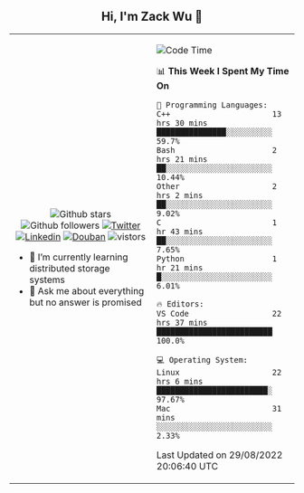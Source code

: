 <h2 align="center"> Hi, I'm Zack Wu 👋 </h2>

<table>
    <tr>
        <td valign="center" width="50%">
            <p align="center">
              <img src="https://img.shields.io/github/stars/izackwu?style=social" alt="Github stars" />
              <img src="https://img.shields.io/github/followers/izackwu?style=social" alt="Github followers" />
              <a href="https://twitter.com/_zackwu"><img src="https://img.shields.io/badge/@__zackwu-1DA1F2?style=flat&logo=Twitter&logoColor=white" alt="Twitter"/></a>
              <a href="https://www.linkedin.com/in/izackwu/?locale=en_US"><img src="https://img.shields.io/badge/@izackwu-0073b1?style=flat&logo=LinkedIn&logoColor=white" alt="Linkedin" /></a>
              <a href="https://www.douban.com/people/keith1"><img src="https://img.shields.io/badge/@keith1-007722?style=flat&logo=Douban&logoColor=white" alt="Douban" /></a>
              <img src="https://visitor-badge.glitch.me/badge?page_id=keithnull" alt="vistors" />
            </p>
            <ul>
                <li>🌱 I’m currently learning distributed storage systems</li>
                <li>💬 Ask me about everything but no answer is promised</li>
            </ul>
        </td>
       <td valign="top" width="50%">
    
<!--START_SECTION:waka-->
![Code Time](http://img.shields.io/badge/Code%20Time-2%2C005%20hrs%2034%20mins-blue)

📊 **This Week I Spent My Time On** 

```text
💬 Programming Languages: 
C++                      13 hrs 30 mins      ███████████████░░░░░░░░░░   59.7% 
Bash                     2 hrs 21 mins       ██░░░░░░░░░░░░░░░░░░░░░░░   10.44% 
Other                    2 hrs 2 mins        ██░░░░░░░░░░░░░░░░░░░░░░░   9.02% 
C                        1 hr 43 mins        ██░░░░░░░░░░░░░░░░░░░░░░░   7.65% 
Python                   1 hr 21 mins        █░░░░░░░░░░░░░░░░░░░░░░░░   6.01%

🔥 Editors: 
VS Code                  22 hrs 37 mins      █████████████████████████   100.0%

💻 Operating System: 
Linux                    22 hrs 6 mins       ████████████████████████░   97.67% 
Mac                      31 mins             ░░░░░░░░░░░░░░░░░░░░░░░░░   2.33%

```


 Last Updated on 29/08/2022 20:06:40 UTC
<!--END_SECTION:waka-->
</td></tr>
</table>


